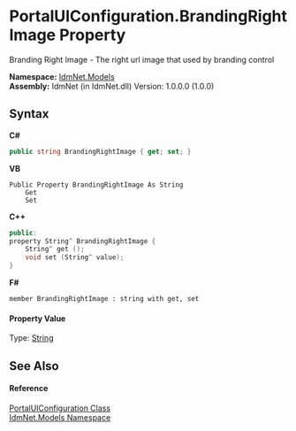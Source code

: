 # PortalUIConfiguration.BrandingRightImage Property 
 

Branding Right Image - The right url image that used by branding control

**Namespace:**&nbsp;<a href="N_IdmNet_Models">IdmNet.Models</a><br />**Assembly:**&nbsp;IdmNet (in IdmNet.dll) Version: 1.0.0.0 (1.0.0)

## Syntax

**C#**<br />
``` C#
public string BrandingRightImage { get; set; }
```

**VB**<br />
``` VB
Public Property BrandingRightImage As String
	Get
	Set
```

**C++**<br />
``` C++
public:
property String^ BrandingRightImage {
	String^ get ();
	void set (String^ value);
}
```

**F#**<br />
``` F#
member BrandingRightImage : string with get, set

```


#### Property Value
Type: <a href="http://msdn2.microsoft.com/en-us/library/s1wwdcbf" target="_blank">String</a>

## See Also


#### Reference
<a href="T_IdmNet_Models_PortalUIConfiguration">PortalUIConfiguration Class</a><br /><a href="N_IdmNet_Models">IdmNet.Models Namespace</a><br />
